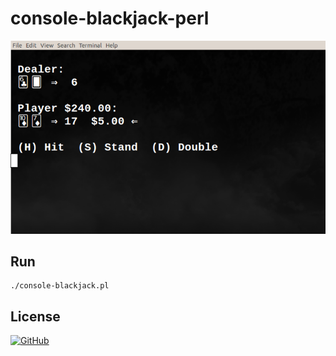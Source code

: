 # console-blackjack-perl

![Blackjack](https://raw.githubusercontent.com/gdonald/console-blackjack-perl/master/bj.png)

## Run

    ./console-blackjack.pl

## License

[![GitHub](https://img.shields.io/github/license/gdonald/console-blackjack-perl)](https://github.com/gdonald/console-blackjack-perl/blob/master/LICENSE)